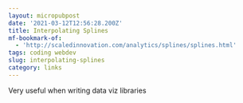 ```yaml
---
layout: micropubpost
date: '2021-03-12T12:56:28.200Z'
title: Interpolating Splines
mf-bookmark-of:
  - 'http://scaledinnovation.com/analytics/splines/splines.html'
tags: coding webdev
slug: interpolating-splines
category: links
---
```

Very useful when writing data viz libraries
